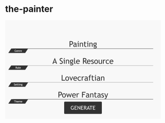# the-painter

![Generated idea](<Screenshot 2025-02-10 at 16-12-45 Game Idea Generator - Let's Make a Game.png>)